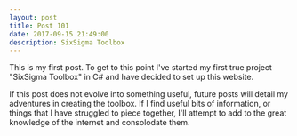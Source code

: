 ```yaml
---
layout: post
title: Post 101
date: 2017-09-15 21:49:00
description: SixSigma Toolbox 
---
```


This is my first post. To get to this point I've started my first true project "SixSigma Toolbox" in C# and have decided to set up this website.

If this post does not evolve into something useful, future posts will detail my adventures in creating the toolbox. If I find useful bits of information, or things that I have struggled to piece together, I'll attempt to add to the great knowledge of the internet and consolodate them. 
